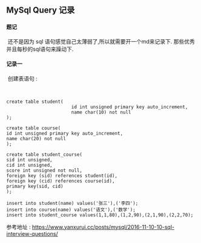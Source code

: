 ## 				    MySql Query 记录



#### 题记

​    还不是因为 sql 语句感觉自己太薄弱了,所以就需要开一个md来记录下. 那些优秀并且每秒的sql语句来躁动下.

   

#### 记录一 

​     创建表语句 :

​      

```
create table student(
                        id int unsigned primary key auto_increment,
                        name char(10) not null
);

create table course(
id int unsigned primary key auto_increment,
name char(20) not null
);

create table student_course(
sid int unsigned,
cid int unsigned,
score int unsigned not null,
foreign key (sid) references student(id),
foreign key (cid) references course(id),
primary key(sid, cid)
);

insert into student(name) values('张三'),('李四');
insert into course(name) values('语文'),('数学');
insert into student_course values(1,1,80),(1,2,90),(2,1,90),(2,2,70);
```



参考地址 :  https://www.yanxurui.cc/posts/mysql/2016-11-10-10-sql-interview-questions/

